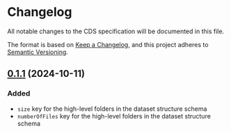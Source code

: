 # Changelog

All notable changes to the CDS specification will be documented in this file.

The format is based on [Keep a Changelog](https://keepachangelog.com/en/1.0.0/),
and this project adheres to [Semantic Versioning](https://semver.org/spec/v2.0.0.html).

## [0.1.1](https://github.com/AI-READI/root-level-metadata-files/compare/v0.1.0...v0.1.1) (2024-10-11)

### Added

- `size` key for the high-level folders in the dataset structure schema
- `numberOfFiles` key for the high-level folders in the dataset structure schema
